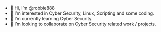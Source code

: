 - 👋 Hi, I’m @robbie888
- 👀 I’m interested in Cyber Security, Linux, Scripting and some coding.
- 🌱 I’m currently learning Cyber Security.
- 💞️ I’m looking to collaborate on Cyber Security related work / projects.

<!---
robbie888/robbie888 is a ✨ special ✨ repository because its `README.md` (this file) appears on your GitHub profile.
You can click the Preview link to take a look at your changes.
--->
